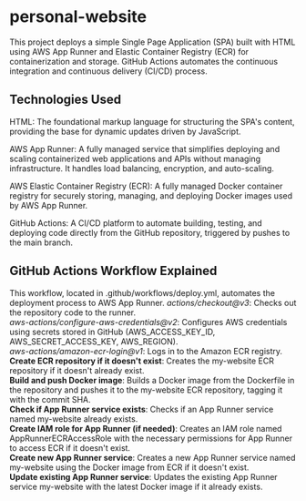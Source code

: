 # personal-website
This project deploys a simple Single Page Application (SPA) built with HTML using AWS App Runner and Elastic Container Registry (ECR) for containerization and storage. GitHub Actions automates the continuous integration and continuous delivery (CI/CD) process.

## Technologies Used

HTML: The foundational markup language for structuring the SPA's content, providing the base for dynamic updates driven by JavaScript.

AWS App Runner: A fully managed service that simplifies deploying and scaling containerized web applications and APIs without managing infrastructure. It handles load balancing, encryption, and auto-scaling.  

AWS Elastic Container Registry (ECR): A fully managed Docker container registry for securely storing, managing, and deploying Docker images used by AWS App Runner.

GitHub Actions: A CI/CD platform to automate building, testing, and deploying code directly from the GitHub repository, triggered by pushes to the main branch. 

## GitHub Actions Workflow Explained

This workflow, located in .github/workflows/deploy.yml, automates the deployment process to AWS App Runner.
_actions/checkout@v3_: Checks out the repository code to the runner.  
_aws-actions/configure-aws-credentials@v2_: Configures AWS credentials using secrets stored in GitHub (AWS_ACCESS_KEY_ID, AWS_SECRET_ACCESS_KEY, AWS_REGION).  
_aws-actions/amazon-ecr-login@v1_: Logs in to the Amazon ECR registry.  
**Create ECR repository if it doesn't exist**: Creates the my-website ECR repository if it doesn't already exist.  
**Build and push Docker image**: Builds a Docker image from the Dockerfile in the repository and pushes it to the my-website ECR repository, tagging it with the commit SHA.  
**Check if App Runner service exists**: Checks if an App Runner service named my-website already exists.  
**Create IAM role for App Runner (if needed)**: Creates an IAM role named AppRunnerECRAccessRole with the necessary permissions for App Runner to access ECR if it doesn't exist.  
**Create new App Runner service**: Creates a new App Runner service named my-website using the Docker image from ECR if it doesn't exist.  
**Update existing App Runner service**: Updates the existing App Runner service my-website with the latest Docker image if it already exists.   